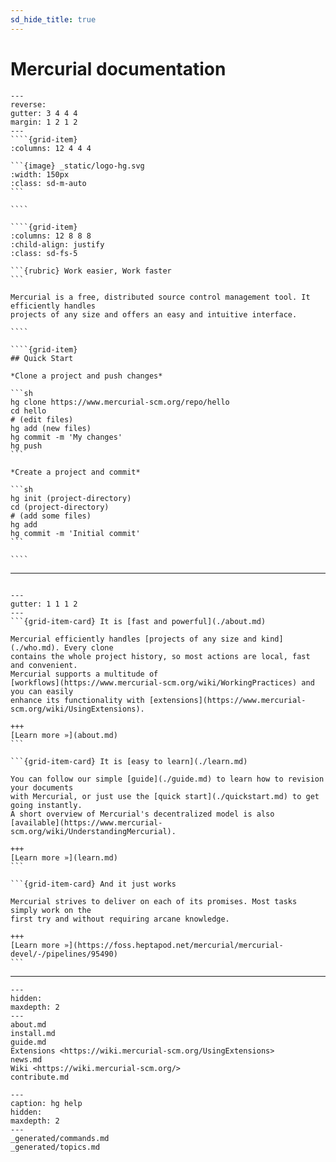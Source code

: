 ```yaml
---
sd_hide_title: true
---
```


# Mercurial documentation

`````{grid}
---
reverse:
gutter: 3 4 4 4
margin: 1 2 1 2
---
````{grid-item}
:columns: 12 4 4 4

```{image} _static/logo-hg.svg
:width: 150px
:class: sd-m-auto
```

````

````{grid-item}
:columns: 12 8 8 8
:child-align: justify
:class: sd-fs-5

```{rubric} Work easier, Work faster
```

Mercurial is a free, distributed source control management tool. It efficiently handles
projects of any size and offers an easy and intuitive interface.

````

````{grid-item}
## Quick Start

*Clone a project and push changes*

```sh
hg clone https://www.mercurial-scm.org/repo/hello
cd hello
# (edit files)
hg add (new files)
hg commit -m 'My changes'
hg push
```

*Create a project and commit*

```sh
hg init (project-directory)
cd (project-directory)
# (add some files)
hg add
hg commit -m 'Initial commit'
```

````
`````

______________________________________________________________________

```{rubric} How you can benefit from Mercurial
```

````{grid} 1 2 2 3
---
gutter: 1 1 1 2
---
```{grid-item-card} It is [fast and powerful](./about.md)

Mercurial efficiently handles [projects of any size and kind](./who.md). Every clone
contains the whole project history, so most actions are local, fast and convenient.
Mercurial supports a multitude of
[workflows](https://www.mercurial-scm.org/wiki/WorkingPractices) and you can easily
enhance its functionality with [extensions](https://www.mercurial-scm.org/wiki/UsingExtensions).

+++
[Learn more »](about.md)
```

```{grid-item-card} It is [easy to learn](./learn.md)

You can follow our simple [guide](./guide.md) to learn how to revision your documents
with Mercurial, or just use the [quick start](./quickstart.md) to get going instantly.
A short overview of Mercurial's decentralized model is also
[available](https://www.mercurial-scm.org/wiki/UnderstandingMercurial).

+++
[Learn more »](learn.md)
```

```{grid-item-card} And it just works

Mercurial strives to deliver on each of its promises. Most tasks simply work on the
first try and without requiring arcane knowledge.

+++
[Learn more »](https://foss.heptapod.net/mercurial/mercurial-devel/-/pipelines/95490)
```

````

______________________________________________________________________

```{toctree}
---
hidden:
maxdepth: 2
---
about.md
install.md
guide.md
Extensions <https://wiki.mercurial-scm.org/UsingExtensions>
news.md
Wiki <https://wiki.mercurial-scm.org/>
contribute.md
```

```{toctree}
---
caption: hg help
hidden:
maxdepth: 2
---
_generated/commands.md
_generated/topics.md
```

